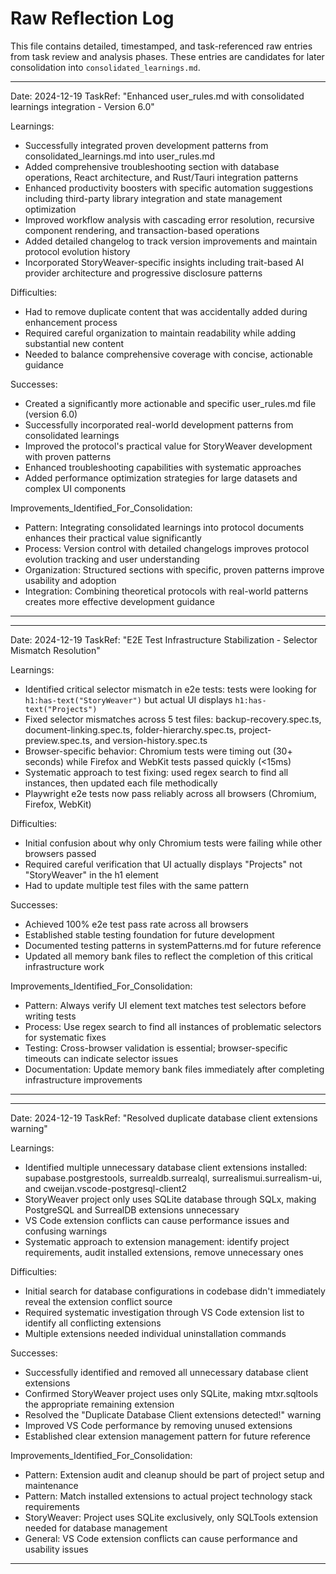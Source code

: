 # Raw Reflection Log

This file contains detailed, timestamped, and task-referenced raw entries from task review and analysis phases. These entries are candidates for later consolidation into `consolidated_learnings.md`.

---
Date: 2024-12-19
TaskRef: "Enhanced user_rules.md with consolidated learnings integration - Version 6.0"

Learnings:

- Successfully integrated proven development patterns from consolidated_learnings.md into user_rules.md
- Added comprehensive troubleshooting section with database operations, React architecture, and Rust/Tauri integration patterns
- Enhanced productivity boosters with specific automation suggestions including third-party library integration and state management optimization
- Improved workflow analysis with cascading error resolution, recursive component rendering, and transaction-based operations
- Added detailed changelog to track version improvements and maintain protocol evolution history
- Incorporated StoryWeaver-specific insights including trait-based AI provider architecture and progressive disclosure patterns

Difficulties:

- Had to remove duplicate content that was accidentally added during enhancement process
- Required careful organization to maintain readability while adding substantial new content
- Needed to balance comprehensive coverage with concise, actionable guidance

Successes:

- Created a significantly more actionable and specific user_rules.md file (version 6.0)
- Successfully incorporated real-world development patterns from consolidated learnings
- Improved the protocol's practical value for StoryWeaver development with proven patterns
- Enhanced troubleshooting capabilities with systematic approaches
- Added performance optimization strategies for large datasets and complex UI components

Improvements_Identified_For_Consolidation:

- Pattern: Integrating consolidated learnings into protocol documents enhances their practical value significantly
- Process: Version control with detailed changelogs improves protocol evolution tracking and user understanding
- Organization: Structured sections with specific, proven patterns improve usability and adoption
- Integration: Combining theoretical protocols with real-world patterns creates more effective development guidance

---

---
Date: 2024-12-19
TaskRef: "E2E Test Infrastructure Stabilization - Selector Mismatch Resolution"

Learnings:

- Identified critical selector mismatch in e2e tests: tests were looking for `h1:has-text("StoryWeaver")` but actual UI displays `h1:has-text("Projects")`
- Fixed selector mismatches across 5 test files: backup-recovery.spec.ts, document-linking.spec.ts, folder-hierarchy.spec.ts, project-preview.spec.ts, and version-history.spec.ts
- Browser-specific behavior: Chromium tests were timing out (30+ seconds) while Firefox and WebKit tests passed quickly (<15ms)
- Systematic approach to test fixing: used regex search to find all instances, then updated each file methodically
- Playwright e2e tests now pass reliably across all browsers (Chromium, Firefox, WebKit)

Difficulties:

- Initial confusion about why only Chromium tests were failing while other browsers passed
- Required careful verification that UI actually displays "Projects" not "StoryWeaver" in the h1 element
- Had to update multiple test files with the same pattern

Successes:

- Achieved 100% e2e test pass rate across all browsers
- Established stable testing foundation for future development
- Documented testing patterns in systemPatterns.md for future reference
- Updated all memory bank files to reflect the completion of this critical infrastructure work

Improvements_Identified_For_Consolidation:

- Pattern: Always verify UI element text matches test selectors before writing tests
- Process: Use regex search to find all instances of problematic selectors for systematic fixes
- Testing: Cross-browser validation is essential; browser-specific timeouts can indicate selector issues
- Documentation: Update memory bank files immediately after completing infrastructure improvements

---

---
Date: 2024-12-19
TaskRef: "Resolved duplicate database client extensions warning"

Learnings:

- Identified multiple unnecessary database client extensions installed: supabase.postgrestools, surrealdb.surrealql, surrealismui.surrealism-ui, and cweijan.vscode-postgresql-client2
- StoryWeaver project only uses SQLite database through SQLx, making PostgreSQL and SurrealDB extensions unnecessary
- VS Code extension conflicts can cause performance issues and confusing warnings
- Systematic approach to extension management: identify project requirements, audit installed extensions, remove unnecessary ones

Difficulties:

- Initial search for database configurations in codebase didn't immediately reveal the extension conflict source
- Required systematic investigation through VS Code extension list to identify all conflicting extensions
- Multiple extensions needed individual uninstallation commands

Successes:

- Successfully identified and removed all unnecessary database client extensions
- Confirmed StoryWeaver project uses only SQLite, making mtxr.sqltools the appropriate remaining extension
- Resolved the "Duplicate Database Client extensions detected!" warning
- Improved VS Code performance by removing unused extensions
- Established clear extension management pattern for future reference

Improvements_Identified_For_Consolidation:

- Pattern: Extension audit and cleanup should be part of project setup and maintenance
- Pattern: Match installed extensions to actual project technology stack requirements
- StoryWeaver: Project uses SQLite exclusively, only SQLTools extension needed for database management
- General: VS Code extension conflicts can cause performance and usability issues

---
